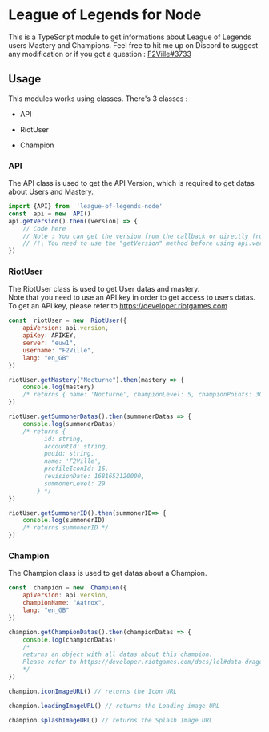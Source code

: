 
#  League of Legends for Node

  

This is a TypeScript module to get informations about League of Legends users Mastery and Champions.
Feel free to hit me up on Discord to suggest any modification or if you got a question : [F2Ville#3733](discord.com/users/836685191812218970)
  
##  Usage

This modules works using classes. There's 3 classes :

- API

- RiotUser

- Champion

  

###  API
The API class is used to get the API Version, which is required to get datas about Users and Mastery.
```js
import {API} from  'league-of-legends-node'
const  api = new  API()
api.getVersion().then((version) => {
	// Code here
	// Note : You can get the version from the callback or directly from the class using api.version
	// /!\ You need to use the "getVersion" method before using api.version
})
```

### RiotUser
The RiotUser class is used to get User datas and mastery.\
Note that you need to use an API key in order to get access to users datas. To get an API key, please refer to https://developer.riotgames.com
```js
const  riotUser = new  RiotUser({
	apiVersion: api.version,
	apiKey: APIKEY,
	server: "euw1",
	username: "F2Ville",
	lang: "en_GB"
})

riotUser.getMastery("Nocturne").then(mastery => {
	console.log(mastery) 
	/* returns { name: 'Nocturne', championLevel: 5, championPoints: 30981 } */
})

riotUser.getSummonerDatas().then(summonerDatas => {
	console.log(summonerDatas)
	/* returns {
		  id: string,
		  accountId: string,
		  puuid: string,
		  name: 'F2Ville',
		  profileIconId: 16,
		  revisionDate: 1681653120000,
		  summonerLevel: 29
		} */
})

riotUser.getSummonerID().then(summonerID=> {
	console.log(summonerID)
	/* returns summonerID */
})
```

### Champion
The Champion class is used to get datas about a Champion.
```js
const  champion = new  Champion({
	apiVersion: api.version,
	championName: "Aatrox",
	lang: "en_GB"
})

champion.getChampionDatas().then(championDatas => {
	console.log(championDatas) 
	/*
	returns an object with all datas about this champion.
	Please refer to https://developer.riotgames.com/docs/lol#data-dragon_champions
	*/
})

champion.iconImageURL() // returns the Icon URL

champion.loadingImageURL() // returns the Loading image URL

champion.splashImageURL() // returns the Splash Image URL
```
